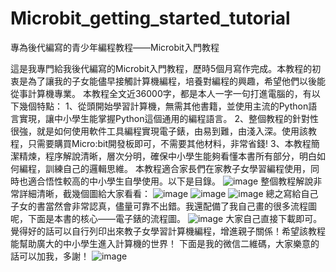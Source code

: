 # Microbit_getting_started_tutorial
專為後代編寫的青少年編程教程——Microbit入門教程

這是我專門給我後代編寫的Microbit入門教程，歷時5個月寫作完成。本教程的初衷是為了讓我的子女能儘早接觸計算機編程，培養對編程的興趣，希望他們以後能從事計算機專業。
本教程全文近36000字，都是本人一字一句打進電腦的，有以下幾個特點：
1、從頭開始學習計算機，無需其他書籍，並使用主流的Python語言實現，讓中小學生能掌握Python這個通用的編程語言。
2、整個教程的針對性很強，就是如何使用軟件工具編程實現電子錶，由易到難，由淺入深。使用該教程，只需要購買Micro:bit開發板即可，不需要其他材料，非常省錢!
3、本教程簡潔精煉，程序解說清晰，層次分明，確保中小學生能夠看懂本書所有部分，明白如何編程，訓練自己的邏輯思維。
本教程適合家長們在家教子女學習編程使用，同時也適合悟性較高的中小學生自學使用。以下是目錄。
![image](https://github.com/wxlscm/Microbit_getting_started_tutorial/blob/main/software_materials/git1_mulu.png)
整個教程解說非常詳細清晰，截幾個圖給大家看看：
![image](https://github.com/wxlscm/Microbit_getting_started_tutorial/blob/main/software_materials/git2_hardware.png)
![image](https://github.com/wxlscm/Microbit_getting_started_tutorial/blob/main/software_materials/git3.png)
![image](https://github.com/wxlscm/Microbit_getting_started_tutorial/blob/main/software_materials/git4.png)
總之寫給自己子女的書當然會非常認真，儘量可靠不出錯。我還配備了我自己畫的很多流程圖呢，下面是本書的核心——電子錶的流程圖。
![image](https://github.com/wxlscm/Microbit_getting_started_tutorial/blob/main/software_materials/git5.png)
大家自己直接下載即可。覺得好的話可以自行列印出來教子女學習計算機編程，增進親子關係！希望該教程能幫助廣大的中小學生進入計算機的世界！
下面是我的微信二維碼，大家樂意的話可以加我，多謝！
![image](https://github.com/wxlscm/Microbit_getting_started_tutorial/blob/main/software_materials/my_wechat.jpg)

